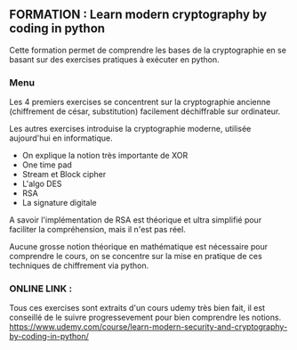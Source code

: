 ## FORMATION : Learn modern cryptography by coding in python

Cette formation permet de comprendre les bases de la cryptographie en se basant 
sur des exercises pratiques à exécuter en python.

### Menu

Les 4 premiers exercises se concentrent sur la cryptographie ancienne (chiffrement de césar, substitution) facilement
déchiffrable sur ordinateur.

Les autres exercises introduise la cryptographie moderne, utilisée aujourd'hui en informatique.
- On explique la notion très importante de XOR
- One time pad
- Stream et Block cipher 
- L'algo DES
- RSA
- La signature digitale

A savoir l'implémentation de RSA est théorique et ultra simplifié pour faciliter la compréhension, mais il n'est pas réel.

Aucune grosse notion théorique en mathématique est nécessaire pour comprendre le cours, on se concentre sur la mise
en pratique de ces techniques de chiffrement via python.


### ONLINE LINK :
Tous ces exercises sont extraits d'un cours udemy très bien fait, il est conseillé de le suivre progressevement pour bien comprendre les notions. 
https://www.udemy.com/course/learn-modern-security-and-cryptography-by-coding-in-python/
